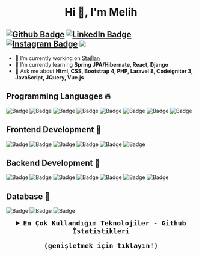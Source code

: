 <h1 align="center">Hi 👋, I'm Melih</h1>

[![Github Badge](https://img.shields.io/badge/GitHub-100000?style=for-the-badge&logo=github&logoColor=white)](https://github.com/yenilikci) [![LinkedIn Badge](https://img.shields.io/badge/LinkedIn-0077B5?style=for-the-badge&logo=linkedin&logoColor=white)](https://www.linkedin.com/in/muhammedmelihcelik/) [![Instagram Badge](https://img.shields.io/badge/Instagram-E4405F?style=for-the-badge&logo=instagram&logoColor=white)](https://www.instagram.com/muhammedmelihcelik/) ![](https://komarev.com/ghpvc/?username=yenilikci)
------------
- 🔭 I’m currently working on [Stajİlan](http://stajilan.com/)
- 🌱 I’m currently learning **Spring JPA/Hibernate, React, Django**
- 💬 Ask me about **Html, CSS, Bootstrap 4, PHP, Laravel 8, Codeigniter 3, JavaScript, JQuery, Vue.js**

## Programming Languages 🔥  
![Badge](https://img.shields.io/badge/PHP-777BB4?style=for-the-badge&logo=php&logoColor=white) ![Badge](https://img.shields.io/badge/C-00599C?style=for-the-badge&logo=c&logoColor=white) ![Badge](https://img.shields.io/badge/C%2B%2B-00599C?style=for-the-badge&logo=c%2B%2B&logoColor=white ) ![Badge](https://img.shields.io/badge/C%23-239120?style=for-the-badge&logo=c-sharp&logoColor=white)  ![Badge](https://img.shields.io/badge/Java-ED8B00?style=for-the-badge&logo=java&logoColor=white)  ![Badge](https://img.shields.io/badge/JavaScript-F7DF1E?style=for-the-badge&logo=javascript&logoColor=black) ![Badge](https://img.shields.io/badge/TypeScript-007ACC?style=for-the-badge&logo=typescript&logoColor=white) ![Badge](https://img.shields.io/badge/Python-3776AB?style=for-the-badge&logo=python&logoColor=white)

## Frontend Development 🌠
![Badge](https://img.shields.io/badge/HTML5-E34F26?style=for-the-badge&logo=html5&logoColor=white) ![Badge](https://img.shields.io/badge/CSS-239120?&style=for-the-badge&logo=css3&logoColor=white) ![Badge](https://img.shields.io/badge/Bootstrap-563D7C?style=for-the-badge&logo=bootstrap&logoColor=white) ![Badge](https://img.shields.io/badge/jQuery-0769AD?style=for-the-badge&logo=jquery&logoColor=white)  ![Badge](https://img.shields.io/badge/Vue.js-35495E?style=for-the-badge&logo=vue.js&logoColor=4FC08D)  ![Badge](https://img.shields.io/badge/React-20232A?style=for-the-badge&logo=react&logoColor=61DAFB) 

## Backend Development 🚀
 ![Badge](https://img.shields.io/badge/Node.js-43853D?style=for-the-badge&logo=node.js&logoColor=white)  ![Badge](https://img.shields.io/badge/Express.js-000000?style=for-the-badge&logo=express&logoColor=white)  ![Badge](https://img.shields.io/badge/Spring-6DB33F?style=for-the-badge&logo=spring&logoColor=white) ![Badge](https://img.shields.io/badge/Laravel-FF2D20?style=for-the-badge&logo=laravel&logoColor=white) ![Badge](https://img.shields.io/badge/Codeigniter-EF4223?style=for-the-badge&logo=codeigniter&logoColor=white) ![Badge](https://img.shields.io/badge/Django-092E20?style=for-the-badge&logo=django&logoColor=white)  ![Badge](https://img.shields.io/badge/.NET-5C2D91?style=for-the-badge&logo=.net&logoColor=white)    
 
## Database 🌌
 ![Badge](https://img.shields.io/badge/MySQL-00000F?style=for-the-badge&logo=mysql&logoColor=white) ![Badge](https://img.shields.io/badge/PostgreSQL-316192?style=for-the-badge&logo=postgresql&logoColor=white) ![Badge](https://img.shields.io/badge/MongoDB-4EA94B?style=for-the-badge&logo=mongodb&logoColor=white)

<samp>
  <details align="center">
    <summary style="font-weight: bold; font-size: 18px">
      <b>En Çok Kullandığım Teknolojiler - Github İstatistikleri</b>
      <p>(genişletmek için tıklayın!)</p>
    </summary>
    
  ![En Çok Kullandığım Diller](https://github-readme-stats.vercel.app/api/top-langs/?username=yenilikci&langs_count=10&layout=compact&show_icons=true&theme=highcontrast)

  </details>
</samp>
